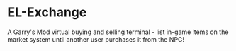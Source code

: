 # EL-Exchange
A Garry's Mod virtual buying and selling terminal - list in-game items on the market system until another user purchases it from the NPC!
